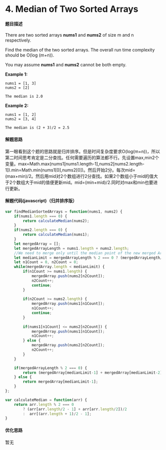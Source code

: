 # 4. Median of Two Sorted Arrays

#### 题目描述

There are two sorted arrays **nums1** and **nums2** of size m and n respectively.

Find the median of the two sorted arrays. The overall run time complexity should be O(log (m+n)).

You may assume **nums1** and **nums2** cannot be both empty.

**Example 1:**

```
nums1 = [1, 3]
nums2 = [2]

The median is 2.0
```

**Example 2:**

```
nums1 = [1, 2]
nums2 = [3, 4]

The median is (2 + 3)/2 = 2.5
```

#### 解题思路

第一眼看到这个题的思路就是归并排序。但是时间复杂度要求O(log(m+n))，所以第二时间思考肯定是二分查找。任何需要遍历的算法都不行。先设置max,min2个变量。max=Math.max(nums1[nums1.length-1],nums2[nums2.length-1]).min=Math.min(nums1[0],nums2[0])。然后开始2分。每次mid=(max+min)/2。然后用mid对2个数组进行2分查找。如果2个数组小于mid的值大于2个数组大于mid的值便更新mid。mid=(min+mid)/2.同时对max和min也要进行更新。

#### 解题代码(javascript)（归并排序版）

```javascript
var findMedianSortedArrays = function(nums1, nums2) {
    if(nums1.length === 0) {        
        return calculateMedian(nums2);
    }  
    if(nums2.length === 0) {
        return calculateMedian(nums1);
    }  
    let mergedArray = [];
    let mergedArrayLength = nums1.length + nums2.length;
    //We need to merge only until the median point of the new merged Array
    let medianLimit = mergedArrayLength % 2 === 0 ? (mergedArrayLength/2 + 1) : (mergedArrayLength + 1)/2;
    let n1Count = 0, n2Count = 0; 
    while(mergedArray.length < medianLimit) {
        if(n1Count >= nums1.length) {
            mergedArray.push(nums2[n2Count]);
            n2Count++;
            continue;
        }
        
        if(n2Count >= nums2.length) {
            mergedArray.push(nums1[n1Count]);
            n1Count++;
            continue;
        }
        
        if(nums1[n1Count] <= nums2[n2Count]) {            
            mergedArray.push(nums1[n1Count]);
            n1Count++;            
        } else {            
            mergedArray.push(nums2[n2Count]);
            n2Count++;
        }
    }

    if(mergedArrayLength % 2 === 0) {
        return (mergedArray[medianLimit-1] + mergedArray[medianLimit-2])/2;
    } else {
        return mergedArray[medianLimit-1];
    }
};

var calculateMedian = function(arr) {
    return arr.length % 2 === 0 
        ? (arr[arr.length/2 - 1] + arr[arr.length/2])/2 
        :  arr[(arr.length + 1)/2 - 1];
}
```

#### 优化思路

暂无